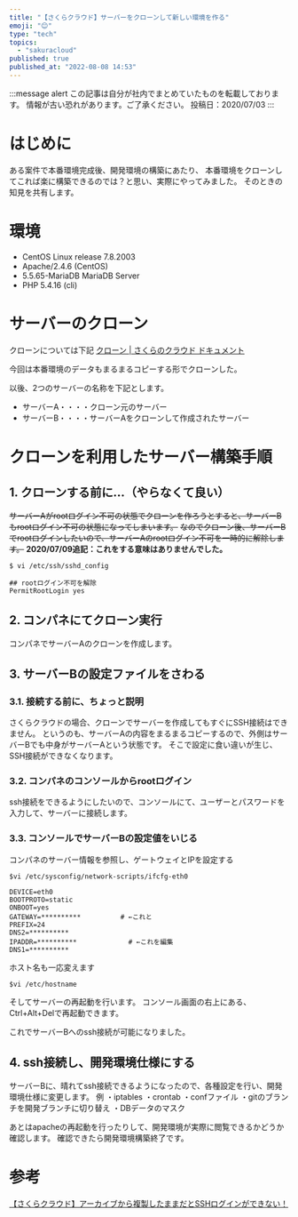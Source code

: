 ```yaml
---
title: "【さくらクラウド】サーバーをクローンして新しい環境を作る"
emoji: "😊"
type: "tech"
topics:
  - "sakuracloud"
published: true
published_at: "2022-08-08 14:53"
---
```


:::message alert
この記事は自分が社内でまとめていたものを転載しております。
情報が古い恐れがあります。ご了承ください。
投稿日：2020/07/03
:::

# はじめに
ある案件で本番環境完成後、開発環境の構築にあたり、
本番環境をクローンしてこれば楽に構築できるのでは？と思い、実際にやってみました。
そのときの知見を共有します。

# 環境
- CentOS Linux release 7.8.2003
- Apache/2.4.6 (CentOS)
- 5.5.65-MariaDB MariaDB Server
- PHP 5.4.16 (cli)

# サーバーのクローン
クローンについては下記
 [クローン | さくらのクラウド ドキュメント](https://manual.sakura.ad.jp/cloud/server/server-clone.html) 

今回は本番環境のデータもまるまるコピーする形でクローンした。


以後、2つのサーバーの名称を下記とします。
- サーバーA・・・・クローン元のサーバー
- サーバーB・・・・サーバーAをクローンして作成されたサーバー


# クローンを利用したサーバー構築手順
## 1. クローンする前に…（やらなくて良い）
~~サーバーAがrootログイン不可の状態でクローンを作ろうとすると、サーバーBもrootログイン不可の状態になってしまいます。~~
~~なのでクローン後、サーバーBでrootログインしたいので、サーバーAのrootログイン不可を一時的に解除します。~~
**2020/07/09追記：これをする意味はありませんでした。**

```
$ vi /etc/ssh/sshd_config

## rootログイン不可を解除
PermitRootLogin yes
```

## 2. コンパネにてクローン実行
コンパネでサーバーAのクローンを作成します。


## 3. サーバーBの設定ファイルをさわる
### 3.1. 接続する前に、ちょっと説明
さくらクラウドの場合、クローンでサーバーを作成してもすぐにSSH接続はできません。
というのも、サーバーAの内容をまるまるコピーするので、外側はサーバーBでも中身がサーバーAという状態です。
そこで設定に食い違いが生じ、SSH接続ができなくなります。

### 3.2. コンパネのコンソールからrootログイン
ssh接続をできるようにしたいので、コンソールにて、ユーザーとパスワードを入力して、サーバーに接続します。

### 3.3. コンソールでサーバーBの設定値をいじる
コンパネのサーバー情報を参照し、ゲートウェイとIPを設定する

```
$vi /etc/sysconfig/network-scripts/ifcfg-eth0

DEVICE=eth0
BOOTPROTO=static
ONBOOT=yes
GATEWAY=**********          # ←これと
PREFIX=24
DNS2=**********
IPADDR=**********             # ←これを編集
DNS1=**********
```

ホスト名も一応変えます

```
$vi /etc/hostname
```

そしてサーバーの再起動を行います。
コンソール画面の右上にある、Ctrl+Alt+Delで再起動できます。

これでサーバーBへのssh接続が可能になりました。

## 4. ssh接続し、開発環境仕様にする
サーバーBに、晴れてssh接続できるようになったので、各種設定を行い、開発環境仕様に変更します。
例
・iptables
・crontab
・confファイル
・gitのブランチを開発ブランチに切り替え
・DBデータのマスク


あとはapacheの再起動を行ったりして、開発環境が実際に閲覧できるかどうか確認します。
確認できたら開発環境構築終了です。

# 参考
 [【さくらクラウド】アーカイブから複製したままだとSSHログインができない！](https://tsukarooohi.com/332.html) 